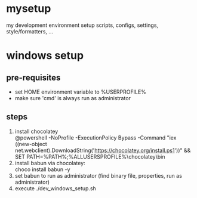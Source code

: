 # mysetup
my development environment setup scripts, configs, settings, style/formatters, ...

# windows setup

## pre-requisites
- set HOME environment variable to %USERPROFILE%
- make sure 'cmd' is always run as administrator

## steps
1. install chocolatey  
@powershell -NoProfile -ExecutionPolicy Bypass -Command "iex ((new-object net.webclient).DownloadString('https://chocolatey.org/install.ps1'))" && SET PATH=%PATH%;%ALLUSERSPROFILE%\chocolatey\bin
2. install babun via chocolatey:  
choco install babun -y
3.  set babun to run as administrator (find binary file, properties, run as administrator)  
4.  execute ./dev_windows_setup.sh  
